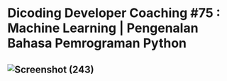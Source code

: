 # Dicoding Developer Coaching #75 : Machine Learning | Pengenalan Bahasa Pemrograman Python

## ![Screenshot (243)](https://user-images.githubusercontent.com/112877296/209463631-c415bd23-41c0-4064-9956-69c65e8a886f.png)
